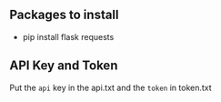 ## Packages to install

 - pip install flask requests

## API Key and Token

Put the `api` key in the api.txt and the `token` in token.txt
